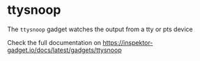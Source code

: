 # ttysnoop

The `ttysnoop` gadget watches the output from a tty or pts device

Check the full documentation on https://inspektor-gadget.io/docs/latest/gadgets/ttysnoop
